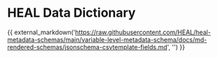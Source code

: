 # HEAL Data Dictionary


{{ external_markdown('https://raw.githubusercontent.com/HEAL/heal-metadata-schemas/main/variable-level-metadata-schema/docs/md-rendered-schemas/jsonschema-csvtemplate-fields.md', '') }}